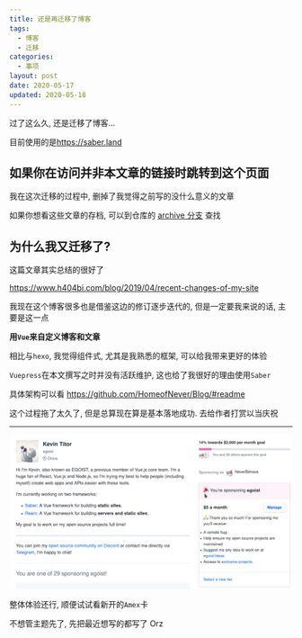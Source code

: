 ```yaml
---
title: 还是再迁移了博客
tags:
  - 博客
  - 迁移
categories:
  - 事项
layout: post
date: 2020-05-17
updated: 2020-05-18
---
```


过了这么久, 还是迁移了博客...

目前使用的是<https://saber.land>

## 如果你在访问并非本文章的链接时跳转到这个页面

我在这次迁移的过程中, 删掉了我觉得之前写的没什么意义的文章

如果你想看这些文章的存档, 可以到仓库的 [archive 分支](https://github.com/HomeofNever/Blog/tree/archive-2017) 查找

## 为什么我又迁移了?

这篇文章其实总结的很好了

https://www.h404bi.com/blog/2019/04/recent-changes-of-my-site

我现在这个博客很多也是借鉴这边的修订逐步迭代的, 但是一定要我来说的话, 主要是这一点

**用`Vue`来自定义博客和文章**

相比与`hexo`, 我觉得组件式, 尤其是我熟悉的框架, 可以给我带来更好的体验

`Vuepress`在本文撰写之时并没有活跃维护, 这也给了我很好的理由使用`Saber`

具体架构可以看 https://github.com/HomeofNever/Blog/#readme

这个过程拖了太久了, 但是总算现在算是基本落地成功. 去给作者打赏以当庆祝

---

![Github Sponsor](../assets/media/../../_assets/media/moving-my-blog-2/sponsor.png)

整体体验还行, 顺便试试看新开的`Amex`卡

不想管主题先了, 先把最近想写的都写了 Orz
